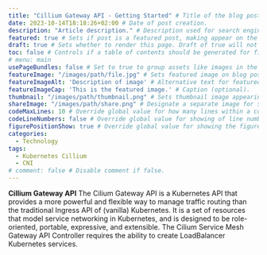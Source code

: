 ```yaml
---
title: "Cillium Gateway API - Getting Started" # Title of the blog post.
date: 2023-10-14T18:18:26+02:00 # Date of post creation.
description: "Article description." # Description used for search engine.
featured: true # Sets if post is a featured post, making appear on the home page side bar.
draft: true # Sets whether to render this page. Draft of true will not be rendered.
toc: false # Controls if a table of contents should be generated for first-level links automatically.
# menu: main
usePageBundles: false # Set to true to group assets like images in the same folder as this post.
featureImage: "/images/path/file.jpg" # Sets featured image on blog post.
featureImageAlt: 'Description of image' # Alternative text for featured image.
featureImageCap: 'This is the featured image.' # Caption (optional).
thumbnail: "/images/path/thumbnail.png" # Sets thumbnail image appearing inside card on homepage.
shareImage: "/images/path/share.png" # Designate a separate image for social media sharing.
codeMaxLines: 10 # Override global value for how many lines within a code block before auto-collapsing.
codeLineNumbers: false # Override global value for showing of line numbers within code block.
figurePositionShow: true # Override global value for showing the figure label.
categories:
  - Technology
tags:
  - Kubernetes Cillium
  - CNI
# comment: false # Disable comment if false.
---
```


**Cillium Gateway API**
The Cilium Gateway API is a Kubernetes API that provides a more powerful and flexible way to manage traffic routing than the traditional Ingress API of (vanilla) Kubernetes. It is a set of resources that model service networking in Kubernetes, and is designed to be role-oriented, portable, expressive, and extensible.
The Cilium Service Mesh Gateway API Controller requires the ability to create LoadBalancer Kubernetes services.